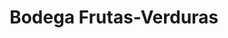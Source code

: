 ---
title: "Bodega Frutas-Verduras"
url: /san-isidro-de-el-general/bodega-frutas-verduras/
shop: frutería
---